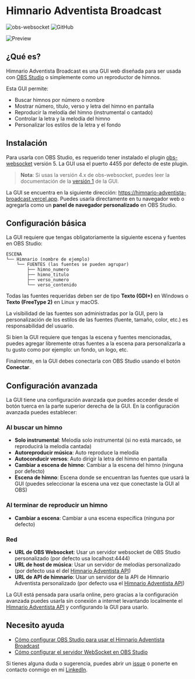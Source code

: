 # Himnario Adventista Broadcast

![obs-websocket](https://img.shields.io/badge/obs--websocket-5.x-blue?style=for-the-badge)
![GitHub](https://img.shields.io/github/license/jhormanrus/himnario-adventista-broadcast?style=for-the-badge)

![Preview](https://res.cloudinary.com/jhormanrus/image/upload/v1675045208/my-repositories/himnario-adventista/2.png)

## ¿Qué es?

Himnario Adventista Broadcast es una GUI web diseñada para ser usada con [OBS Studio](https://obsproject.com) o simplemente como un reproductor de himnos.

Esta GUI permite:

- Buscar himnos por número o nombre
- Mostrar número, título, verso y letra del himno en pantalla
- Reproducir la melodía del himno (instrumental o cantado)
- Controlar la letra y la melodía del himno
- Personalizar los estilos de la letra y el fondo

## Instalación

Para usarla con OBS Studio, es requerido tener instalado el plugin [obs-websocket](https://obsproject.com/forum/resources/obs-websocket-remote-control-obs-studio-using-websockets.466) versión 5. La GUI usa el puerto 4455 por defecto de este plugin.

> **Nota**: Si usas la versión 4.x de obs-websocket, puedes leer la documentación de la [versión 1](https://github.com/jhormanrus/himnario-adventista-broadcast/tree/1.x) de la GUI.

La GUI se encuentra en la siguiente dirección: <https://himnario-adventista-broadcast.vercel.app>. Puedes usarla directamente en tu navegador web o agregarla como un **panel de navegador personalizado** en OBS Studio.

## Configuración básica

La GUI requiere que tengas obligatoriamente la siguiente escena y fuentes en OBS Studio:

```text
ESCENA
└── Himnario (nombre de ejemplo)
    └── FUENTES (las fuentes se pueden agrupar)
        ├── himno_numero
        ├── himno_titulo
        ├── verso_numero
        └── verso_contenido
```

Todas las fuentes requeridas deben ser de tipo **Texto (GDI+)** en Windows o **Texto (FreeType 2)** en Linux y macOS.

La visibilidad de las fuentes son administradas por la GUI, pero la personalización de los estilos de las fuentes (fuente, tamaño, color, etc.) es responsabilidad del usuario.

Si bien la GUI requiere que tengas la escena y fuentes mencionadas, puedes agregar libremente otras fuentes a la escena para personalizarla a tu gusto como por ejemplo: un fondo, un logo, etc.

Finalmente, en la GUI debes conectarla con OBS Studio usando el botón **Conectar**.

## Configuración avanzada

La GUI tiene una configuración avanzada que puedes acceder desde el botón tuerca en la parte superior derecha de la GUI. En la configuración avanzada puedes establecer:

### Al buscar un himno
- **Solo instrumental**: Melodía solo instrumental (si no está marcado, se reproducirá la melodía cantada)
- **Autoreproducir música**: Auto reproduce la melodía
- **Autoconducir versos**: Auto dirigir la letra del himno en pantalla
- **Cambiar a escena de himno**: Cambiar a la escena del himno (ninguna por defecto)
- **Escena de himno**: Escena donde se encuentran las fuentes que usará la GUI (puedes seleccionar la escena una vez que conectaste la GUI al OBS)

### Al terminar de reproducir un himno
- **Cambiar a escena**: Cambiar a una escena específica (ninguna por defecto)

### Red
- **URL de OBS Websocket**: Usar un servidor websocket de OBS Studio personalizado (por defecto usa localhost:4444)
- **URL de host de música**: Usar un servidor de melodías personalizado (por defecto usa el del [Himnario Adventista API](https://github.com/jhormanrus/himnario-adventista-api))
- **URL de API de himnario**: Usar un servidor de la API de Himnario Adventista personalizado (por defecto usa el [Himnario Adventista API](https://sdah.my.to/hymn))

La GUI está pensada para usarla online, pero gracias a la configuración avanzada puedes usarla sin conexión a internet levantando localmente el [Himnario Adventista API](https://github.com/jhormanrus/himnario-adventista-api) y configurando la GUI para usarlo.

## Necesito ayuda

- [Cómo configurar OBS Studio para usar el Himnario Adventista Broadcast](https://github.com/jhormanrus/himnario-adventista-broadcast/wiki/C%C3%B3mo-configurar-OBS-Studio-para-usar-el-Himnario-Adventista-Broadcast)
- [Cómo configurar el servidor WebSocket en OBS Studio](https://github.com/jhormanrus/himnario-adventista-broadcast/wiki/C%C3%B3mo-configurar-el-servidor-WebSocket-en-OBS-Studio)

Si tienes alguna duda o sugerencia, puedes abrir un [issue](https://github.com/jhormanrus/himnario-adventista-api/issues) o ponerte en contacto conmigo en mi [LinkedIn](https://www.linkedin.com/in/jhormanrus/).
